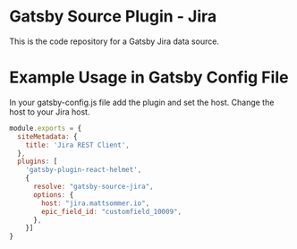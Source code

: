 # Gatsby Source Plugin - Jira
This is the code repository for a Gatsby Jira data source.

# Example Usage in Gatsby Config File
In your gatsby-config.js file add the plugin and set the host. Change the host to your Jira host.

```javascript
module.exports = {
  siteMetadata: {
    title: 'Jira REST Client',
  },
  plugins: [
    'gatsby-plugin-react-helmet', 
    {
      resolve: "gatsby-source-jira",
      options: {
        host: "jira.mattsommer.io",
        epic_field_id: "customfield_10009",
      },
    }]
}
```